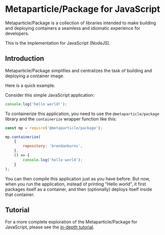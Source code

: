 # Metaparticle/Package for JavaScript
Metaparticle/Package is a collection of libraries intended to 
make building and deploying containers a seamless and idiomatic
experience for developers.

This is the implementation for JavaScript (NodeJS).

## Introduction
Metaparticle/Package simplifies and centralizes the task of
building and deploying a container image.

Here is a quick example.

Consider this simple JavaScript application:

```javascript
console.log('hello world!');
```

To containerize this application, you need to use the `@metaparticle/package` library and
the `containerize` wrapper function like this:

```javascript
const mp = require('@metaparticle/package');

mp.containerize(
	{
		repository: 'brendanburns',
	},
	() => {
        console.log('hello world');
	}
);
```

You can then compile this application just as you have before.
But now, when you run the application, instead of printing "Hello world", it first packages itself as a container, and
then (optionally) deploys itself inside that container.

## Tutorial
For a more complete exploration of the Metaparticle/Package for JavaScript, please see the [in-depth tutorial](../tutorials/javascript/tutorial.md).
